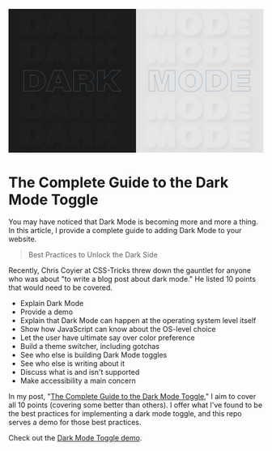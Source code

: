 [![](DarkMode.jpg)](https://royalfig.github.io/dark-mode-demo/)

# The Complete Guide to the Dark Mode Toggle

You may have noticed that Dark Mode is becoming more and more a thing. In this article, I provide a complete guide to adding Dark Mode to your website.

> Best Practices to Unlock the Dark Side

Recently, Chris Coyier at CSS-Tricks threw down the gauntlet for anyone who was about "to write a blog post about dark mode." He listed 10 points that would need to be covered.

- Explain Dark Mode
- Provide a demo
- Explain that Dark Mode can happen at the operating system level itself
- Show how JavaScript can know about the OS-level choice
- Let the user have ultimate say over color preference
- Build a theme switcher, including gotchas
- See who else is building Dark Mode toggles
- See who else is writing about it
- Discuss what is and isn't supported
- Make accessibility a main concern

In my post, "[The Complete Guide to the Dark Mode Toggle](https://ryanfeigenbaum.com/dark-mode)," I aim to cover all 10 points (covering some better than others). I offer what I've found to be the best practices for implementing a dark mode toggle, and this repo serves a demo for those best practices.

Check out the [Dark Mode Toggle demo](https://royalfig.github.io/dark-mode-demo/).
